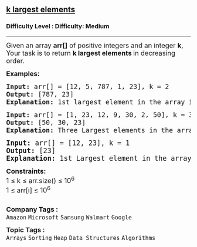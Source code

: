 <h2><a href="https://www.geeksforgeeks.org/problems/k-largest-elements4206/1?page=1&category=Heap&sortBy=submissions">k largest elements</a></h2><h3>Difficulty Level : Difficulty: Medium</h3><hr><div class="problems_problem_content__Xm_eO"><p><span style="font-size: 18px;">Given an array <strong>arr[]</strong> of positive integers and an integer <strong>k</strong>, Your task is to return <strong>k largest elements </strong>in decreasing order.&nbsp;</span></p>
<p><span style="font-size: 18px;"><strong>Examples:</strong></span></p>
<pre><span style="font-size: 18px;"><strong>Input: </strong>arr[] = [12, 5, 787, 1, 23], k = 2
<strong>Output:</strong> [787, 23]
<strong>Explanation:</strong> 1st largest element in the array is 787 and second largest is 23.
</span></pre>
<pre><span style="font-size: 18px;"><strong>Input:</strong> arr[] = [1, 23, 12, 9, 30, 2, 50], k = 3 
<strong>Output:</strong> [50, 30, 23]
<strong>Explanation:</strong> Three Largest elements in the array are 50, 30 and 23.<br></span></pre>
<pre><span style="font-size: 14pt;"><strong>Input:</strong> arr[] = [12, 23], k = 1
<strong>Output:</strong> [23]
<strong>Explanation:</strong> 1st Largest element in the array is 23.</span></pre>
<p><span style="font-size: 18px;"><strong>Constraints:</strong><br>1 ≤ k ≤ arr.size() ≤ 10<sup>6</sup><br>1 ≤ arr[i] ≤ 10<sup>6</sup></span><br>&nbsp;</p></div><p><span style=font-size:18px><strong>Company Tags : </strong><br><code>Amazon</code>&nbsp;<code>Microsoft</code>&nbsp;<code>Samsung</code>&nbsp;<code>Walmart</code>&nbsp;<code>Google</code>&nbsp;<br><p><span style=font-size:18px><strong>Topic Tags : </strong><br><code>Arrays</code>&nbsp;<code>Sorting</code>&nbsp;<code>Heap</code>&nbsp;<code>Data Structures</code>&nbsp;<code>Algorithms</code>&nbsp;